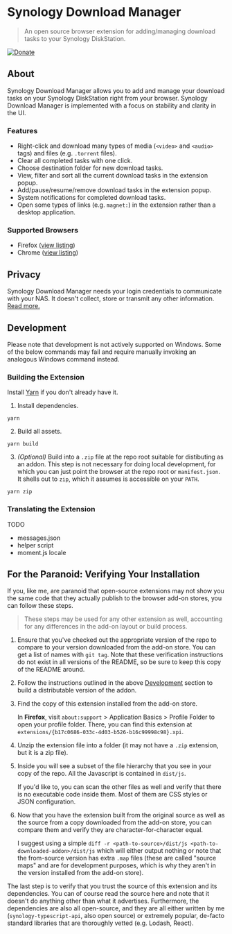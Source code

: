 # Synology Download Manager

> An open source browser extension for adding/managing download tasks to your Synology DiskStation.

[![Donate](https://img.shields.io/badge/Donate%20$5-PayPal-brightgreen.svg)](https://paypal.me/downloadmanager/5)

## About

Synology Download Manager allows you to add and manage your download tasks on your Synology DiskStation right from your browser. Synology Download Manager is implemented with a focus on stability and clarity in the UI.

### Features

- Right-click and download many types of media (`<video>` and `<audio>` tags) and files (e.g. `.torrent` files).
- Clear all completed tasks with one click.
- Choose destination folder for new download tasks.
- View, filter and sort all the current download tasks in the extension popup.
- Add/pause/resume/remove download tasks in the extension popup.
- System notifications for completed download tasks.
- Open some types of links (e.g. `magnet:`) in the extension rather than a desktop application.

### Supported Browsers

- Firefox ([view listing](https://addons.mozilla.org/en-US/firefox/addon/synology-download-manager/))
- Chrome ([view listing](https://chrome.google.com/webstore/detail/synology-download-manager/iaijiochiiocodhamehbpmdlobhgghgi))

## Privacy

Synology Download Manager needs your login credentials to communicate with your NAS. It doesn't collect, store or transmit any other information. [Read more.](./PRIVACY.md)

## Development

Please note that development is not actively supported on Windows. Some of the below commands may fail and require manually invoking an analogous Windows command instead.

### Building the Extension

Install [Yarn](https://github.com/yarnpkg/yarn) if you don't already have it.

1. Install dependencies.

  ```
  yarn
  ```

2. Build all assets.

  ```
  yarn build
  ```

3. _(Optional)_ Build into a `.zip` file at the repo root suitable for distibuting as an addon. This step is not necessary for doing local development, for which you can just point the browser at the repo root or `manifest.json`. It shells out to `zip`, which it assumes is accessible on your `PATH`.

  ```
  yarn zip
  ```

### Translating the Extension

TODO

- messages.json
- helper script
- moment.js locale

## For the Paranoid: Verifying Your Installation

If you, like me, are paranoid that open-source extensions may not show you the same code that they actually publish to the browser add-on stores, you can follow these steps.

> These steps may be used for any other extension as well, accounting for any differences in the add-on layout or build process.

1. Ensure that you've checked out the appropriate version of the repo to compare to your version downloaded from the add-on store. You can get a list of names with `git tag`. Note that these verification instructions do not exist in all versions of the README, so be sure to keep this copy of the README around.
2. Follow the instructions outlined in the above [Development](#development) section to build a distributable version of the addon.
3. Find the copy of this extension installed from the add-on store.

    In **Firefox**, visit `about:support` > Application Basics > Profile Folder to open your profile folder. There, you can find this extension at `extensions/{b17c0686-033c-4d03-b526-b16c99998c98}.xpi`.

4. Unzip the extension file into a folder (it may not have a `.zip` extension, but it is a zip file).
5. Inside you will see a subset of the file hierarchy that you see in your copy of the repo. All the Javascript is contained in `dist/js`.

    If you'd like to, you can scan the other files as well and verify that there is no executable code inside them. Most of them are CSS styles or JSON configuration.

6. Now that you have the extension built from the original source as well as the source from a copy downloaded from the add-on store, you can compare them and verify they are character-for-character equal.

    I suggest using a simple `diff -r <path-to-source>/dist/js <path-to-downloaded-addon>/dist/js` which will either output nothing or note that the from-source version has extra `.map` files (these are called "source maps" and are for development purposes, which is why they aren't in the version installed from the add-on store).

The last step is to verify that you trust the source of this extension and its dependencies. You can of course read the source here and note that it doesn't do anything other than what it advertises. Furthermore, the dependencies are also all open-source, and they are all either written by me (`synology-typescript-api`, also open source) or extremely popular, de-facto standard libraries that are thoroughly vetted (e.g. Lodash, React).
